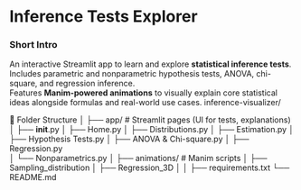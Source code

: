 # Inference Tests Explorer

### Short Intro

An interactive Streamlit app to learn and explore **statistical inference tests**.  
Includes parametric and nonparametric hypothesis tests, ANOVA, chi-square, and regression inference.  
Features **Manim-powered animations** to visually explain core statistical ideas alongside formulas and real-world use cases.
inference-visualizer/

📂 Folder Structure
│
├── app/                 # Streamlit pages (UI for tests, explanations)
│   ├── __init__.py
│   ├── Home.py
│   ├── Distributions.py
│   ├── Estimation.py
│   ├── Hypothesis Tests.py
│   ├── ANOVA & Chi-square.py
│   ├── Regression.py    
│   └── Nonparametrics.py
│
├── animations/          # Manim scripts
│   ├── Sampling_distribution
│   ├── Regression_3D
│
│
├── requirements.txt
└──  README.md
